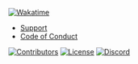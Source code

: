 [![Wakatime](https://wakatime.com/badge/github/Wixonic/OBSWidgets.svg?style=flat)](https://wakatime.com/badge/github/Wixonic/OBSWidgets)

- [Support](https://github.com/Wixonic/OBSWidgets/blob/Default/.github/SUPPORT.md)
- [Code of Conduct](https://github.com/Wixonic/OBSWidgets/blob/Default/.github/CODE_OF_CONDUCT.md)

[![Contributors](https://img.shields.io/github/contributors/Wixonic/OBSWidgets?color=%2308F&label=Contributors)](https://github.com/Wixonic/OBSWidgets/blob/Default/.github/CONTRIBUTING.md)
[![License](https://img.shields.io/badge/License-Wix%20General%20License-%23555.svg)](https://github.com/Wixonic/OBSWidgets/blob/Default/LICENSE)
[![Discord](https://img.shields.io/discord/1020663521530351627?logo=discord&logoColor=94ABFC&label=Discord&color=7289DA)](https://go.wixonic.fr/discord)